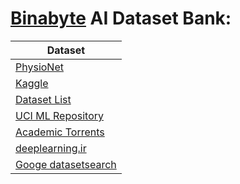 # [Binabyte](https://binabyte.ir/) AI Dataset Bank:


| Dataset | 
| --- | 
| [PhysioNet](https://physionet.org/) | 
| [Kaggle](https://www.kaggle.com/datasets) | 
| [Dataset List](https://www.datasetlist.com/) | 
| [UCI ML Repository](https://archive.ics.uci.edu/ml/index.php) | 
| [Academic Torrents](https://academictorrents.com/) | 
| [deeplearning.ir](https://deeplearning.ir/%d8%af%db%8c%d8%aa%d8%a7%d8%b3%d8%aa/) | 
| [Googe datasetsearch](https://datasetsearch.research.google.com/) | 


